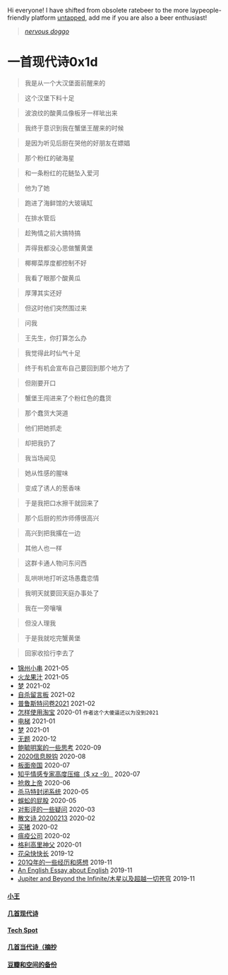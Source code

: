 Hi everyone! I have shifted from obsolete ratebeer to the more laypeople-friendly platform [untapped](https://untappd.com/user/elvinw), add me if you are also a beer enthusiast!

> [*nervous doggo*](https://www.youtube.com/watch?v=PTQzCmzH2UM)

# 一首现代诗0x1d

> 我是从一个大汉堡面前醒来的

> 这个汉堡下料十足

> 波浪纹的酸黄瓜像板牙一样呲出来

> 我终于意识到我在蟹堡王醒来的时候

> 是因为听见后厨在哭他的好朋友在嫖娼

> 那个粉红的破海星

> 和一条粉红的花鲢坠入爱河

> 他为了她

> 跑进了海鲜馆的大玻璃缸

> 在排水管后

> 趁殉情之前大搞特搞

> 弄得我都没心思做蟹黄堡

> 椰椰菜厚度都控制不好

> 我看了眼那个酸黄瓜

> 厚薄其实还好

> 但这时他们突然围过来

> 问我

> 王先生，你打算怎么办

> 我觉得此时仙气十足

> 终于有机会宣布自己要回到那个地方了

> 但刚要开口

> 蟹堡王闯进来了个粉红色的蠢货

> 那个蠢货大哭道

> 他们把她抓走

> 却把我扔了

> 我当场闻见

> 她从性感的腥味

> 变成了诱人的葱香味

> 于是我把口水擦干就回来了

> 那个后厨的煎炸师傅很高兴

> 高兴到把我撂在一边

> 其他人也一样

> 这群卡通人物问东问西

> 乱哄哄地打听这场愚蠢恋情

> 我明天就要回天庭办事处了

> 我在一旁嚷嚷

> 但没人理我

> 于是我就吃完蟹黄堡

> 回家收拾行李去了

* [锦州小串](posts/2021-05-bbq.md) 2021-05
* [火龙果汁](posts/2021-05-13-dragonfruit.md) 2021-05
* [梦](posts/2021-02-22-dream.md) 2021-02
* [自杀留言板](posts/2021-02-suicide.md) 2021-02
* [普鲁斯特问卷2021](posts/2021-02-q.md) 2021-02
* [怎样使用淘宝](posts/2020-01-taobao.md) 2020-01 `作者这个大傻逼还以为没到2021`
* [电梯](posts/2021-01-e.md) 2021-01
* [梦](posts/2021-01-dream.md) 2021-01
* [无题](posts/2020-12-28-none.md) 2020-12
* [鲍毓明案的一些思考](posts/2020-08-sh.md) 2020-09
* [2020信息脱钩](posts/2020-08-detach.md) 2020-08
* [板面帝国](posts/2020-07-28-bmatrix.md) 2020-07
* [知乎情感专家高度压缩（$ xz -9）](posts/2020-07-zhihu.md) 2020-07
* [抢救上帝](posts/2020-06-rescue-of-god.md) 2020-06
* [杀马特封闭系统](posts/2020-05-21-closure.md) 2020-05
* [蜈蚣的屁股](posts/2020-05-14-ass.md) 2020-05
* [对影评的一些疑问](posts/2020-03-11-mreview.md) 2020-03
* [散文诗 20200213](posts/2020-02-13-v.md) 2020-02
* [买猪](posts/2020-02-09-pig.md) 2020-02
* [瘟疫公司](posts/2020-02-02-ncov.md) 2020-02
* [格利高里神父](posts/2020-01-05-hl2.md) 2020-01
* [花朵快快长](posts/2019-12-21-none.md) 2019-12
* [201Q年的一些经历和感想](posts/2019-11-30-q.md) 2019-11
* [An English Essay about English](posts/2019-11-english.md) 2019-11
* [Jupiter and Beyond the Infinite/木星以及超越一切苍穹](posts/2019-11-26-idx.md) 2019-11

#### [小王](index_wang.md)

#### [几首现代诗](index_mverse.md)

#### [Tech Spot](index_tech.md)

#### [几首当代诗（摘抄](contemporary/intro.md)

#### [豆瓣和空间的备份](index_history.md)
